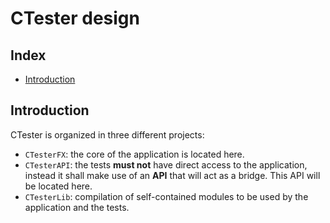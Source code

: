 # CTester design

## Index

- [Introduction](#Introduction)

## Introduction

CTester is organized in three different projects:

- `CTesterFX`: the core of the application is located here.
- `CTesterAPI`: the tests __must not__ have direct access to the application, instead it shall make use of an __API__ that will act as a bridge. This API will be located here.
- `CTesterLib`: compilation of self-contained modules to be used by the application and the tests.
